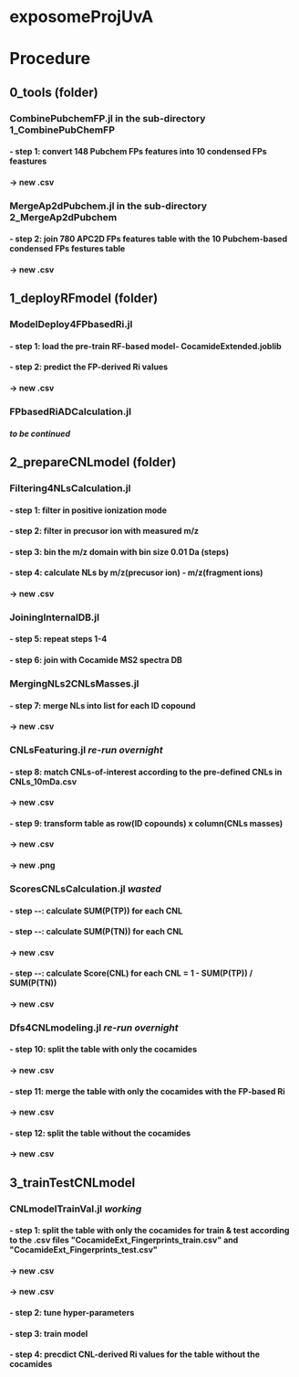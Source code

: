 # exposomeProjUvA

# Procedure
## 0_tools (folder)
### CombinePubchemFP.jl in the sub-directory 1_CombinePubChemFP
#### - step 1: convert 148 Pubchem FPs features into 10 condensed FPs feastures 
####           -> new .csv
### MergeAp2dPubchem.jl in the sub-directory 2_MergeAp2dPubchem 
#### - step 2: join 780 APC2D FPs features table with the 10 Pubchem-based condensed FPs festures table
####           -> new .csv

## 1_deployRFmodel (folder)
### ModelDeploy4FPbasedRi.jl
#### - step 1: load the pre-train RF-based model- CocamideExtended.joblib
#### - step 2: predict the FP-derived Ri values
####           -> new .csv
### FPbasedRiADCalculation.jl
#### ***to be continued***

## 2_prepareCNLmodel (folder)
### Filtering4NLsCalculation.jl
#### - step 1: filter in positive ionization mode
#### - step 2: filter in precusor ion with measured m/z
#### - step 3: bin the m/z domain with bin size 0.01 Da (steps)
#### - step 4: calculate NLs by m/z(precusor ion) - m/z(fragment ions)
####           -> new .csv
### JoiningInternalDB.jl
#### - step 5: repeat steps 1-4
#### - step 6: join with Cocamide MS2 spectra DB
### MergingNLs2CNLsMasses.jl
#### - step 7: merge NLs into list for each ID copound
####           -> new .csv
### CNLsFeaturing.jl ***re-run overnight***
#### - step 8: match CNLs-of-interest according to the pre-defined CNLs in CNLs_10mDa.csv
####           -> new .csv
#### - step 9: transform table as row(ID copounds) x column(CNLs masses)
####           -> new .csv
####           -> new .png
### ScoresCNLsCalculation.jl ***wasted***
#### - step --: calculate SUM(P(TP)) for each CNL
#### - step --: calculate SUM(P(TN)) for each CNL
####           -> new .csv
#### - step --: calculate Score(CNL) for each CNL = 1 - SUM(P(TP)) / SUM(P(TN))
####           -> new .csv
### Dfs4CNLmodeling.jl ***re-run overnight***
#### - step 10: split the table with only the cocamides
####           -> new .csv
#### - step 11: merge the table with only the cocamides with the FP-based Ri
####           -> new .csv
#### - step 12: split the table without the cocamides
####           -> new .csv

## 3_trainTestCNLmodel
### CNLmodelTrainVal.jl ***working***
#### - step 1: split the table with only the cocamides for train & test according to the .csv files "CocamideExt_Fingerprints_train.csv" and "CocamideExt_Fingerprints_test.csv"
####           -> new .csv
####           -> new .csv
#### - step 2: tune hyper-parameters
#### - step 3: train model
#### - step 4: precdict CNL-derived Ri values for the table without the cocamides 
